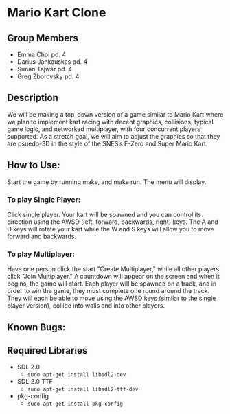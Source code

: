 # Mario Kart Clone

## Group Members
* Emma Choi pd. 4
* Darius Jankauskas pd. 4
* Sunan Tajwar pd. 4
* Greg Zborovsky pd. 4

## Description
We will be making a top-down version of a game similar to Mario Kart where we plan to implement kart racing with decent graphics, collisions, typical game logic, and networked multiplayer, with four concurrent players supported. As a stretch goal, we will aim to adjust the graphics so that they are psuedo-3D in the style of the SNES’s F-Zero and Super Mario Kart.

## How to Use:
Start the game by running make, and make run. The menu will display.

### To play Single Player:
Click single player. Your kart will be spawned and you can control its direction using the AWSD (left, forward, backwards, right) keys. The A and D keys will rotate your kart while the W and S keys will allow you to move forward and backwards. <INCLUDE DESCRIPTIONS OF EXACTLY HOW YOU WILL BE PLAYING>
 
 ### To play Multiplayer: 
 Have one person click the start "Create Multiplayer," while all other players click "Join Multiplayer." A countdown will appear on the screen and when it begins, the game will start. Each player will be spawned on a track, and in order to win the game, they must complete one round around the track. They will each be able to move using the AWSD keys (similar to the single player version), collide into walls and into other players. <INCLUDE FURTHER DESCRIPTION>

## Known Bugs: 


## Required Libraries
* SDL 2.0
  * `sudo apt-get install libsdl2-dev`
* SDL 2.0 TTF
  * `sudo apt-get install libsdl2-ttf-dev`
* pkg-config
  * `sudo apt-get install pkg-config`
